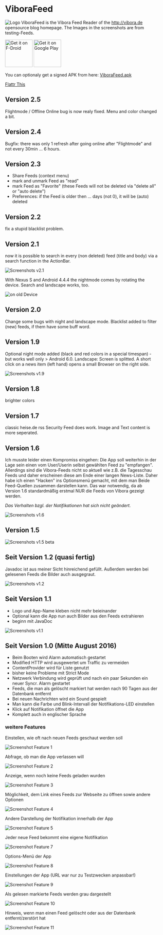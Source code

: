 # ViboraFeed

![Logo](app/src/main/res/mipmap-mdpi/ic_launcher.png) ViboraFeed is the Vibora Feed Reader of the http://vibora.de opensource blog homepage.
The Images in the screenshots are from testing-Feeds.

<a href="https://f-droid.org/repository/browse/?fdid=de.vibora.viborafeed" target="_blank">
<img src="https://f-droid.org/badge/get-it-on.png" alt="Get it on F-Droid" height="90"/></a>
<a href="https://play.google.com/store/apps/details?id=de.vibora.viborafeed" target="_blank">
<img src="https://play.google.com/intl/en_us/badges/images/generic/en-play-badge.png" alt="Get it on Google Play" height="90"/></a>

You can optionaly get a signed APK from here: [ViboraFeed.apk](https://github.com/no-go/ViboraFeed/blob/master/app/app-release.apk?raw=true)

[Flattr This](https://flattr.com/thing/5194982)

## Version 2.5

Flightmode / Offline Online bug is now realy fixed. Menu and color changed a bit.

## Version 2.4

Bugfix: there was only 1 refresh after going online after "Flightmode" and not every 30min ... 6 hours.

## Version 2.3

- Share Feeds (context menu)
- mark and unmark Feed as "read"
- mark Feed as "Favorite" (these Feeds will not be deleted via "delete all" or "auto delete")
- Preferences: if the Feed is older then ... days (not 0), it will be (auto) deleted

## Version 2.2

fix a stupid blacklist problem.

## Version 2.1

now it is possible to search in every (non deleted) feed (title and body) via a search function in the ActionBar.

![Screenshots v2.1](img/v21.jpg)

With Nexus S and Android 4.4.4 the nightmode comes by rotating the device. Search and landscape works, too.

![on old Device](img/v21_old.jpg)

## Version 2.0

Change some bugs with night and landscape mode. Blacklist added to filter (new) feeds, if them have some buff word.

## Version 1.9

Optional night mode added (black and red colors in a special timespan) - but works well only > Android 6.0.
Landscape: Screen is splitted. A short click on a news item (left hand) opens a small Browser on the right side.

![Screenshots v1.9](img/v19.jpg)

## Version 1.8

brighter colors

## Version 1.7

classic heise.de rss Security Feed does work. Image and Text content is more seperated.

## Version 1.6

Ich musste leider einen Kompromiss eingehen: Die App soll weiterhin in der Lage sein einen vom User/Userin selbst gewählten Feed zu "empfangen". Allerdings sind die Vibora-Feeds nicht so aktuell wie z.B. die Tagesschau Feeds und daher erscheinen diese am Ende einer langen News-Liste. Daher habe ich einen "Hacken" ins Optionsmenü gemacht, mit dem man Beide Feed-Quellen zusammen darstellen kann. Das war notwendig, da ab Version 1.6 standardmäßig erstmal NUR die Feeds von Vibora gezeigt werden.

*Das Verhalten bzgl. der Notifikationen hat sich nicht geändert.*

![Screenshots v1.6](img/v16.jpg)

## Version 1.5

![Screenshots v1.5 beta](img/v15.jpg)

## Seit Version 1.2 (quasi fertig)

Javadoc ist aus meiner Sicht hinreichend gefüllt. Außerdem werden bei gelesenen Feeds die Bilder auch ausgegraut.

![Screenshots v1.2](img/v12.jpg)

## Seit Version 1.1

- Logo und App-Name kleben nicht mehr beieinander
- Optional kann die App nun auch Bilder aus den Feeds extrahieren
- beginn mit JavaDoc

![Screenshots v1.1](img/v11.jpg)

## Seit Version 1.0 (Mitte August 2016)

- Beim Booten wird Alarm automatisch gestartet
- Modified HTTP wird ausgewertet um Traffic zu vermeiden
- ContentProvider wird für Liste genutzt
- bisher keine Probleme mit Strict Mode
- Netzwerk Verbindung wird geprüft und nach ein paar Sekunden ein neuer Syncr. Alarm gestartet
- Feeds, die man als gelöscht markiert hat werden nach 90 Tagen aus der Datenbank entfernt
- Bei neuen Nachrichten wird ein Sound gespielt
- Man kann die Farbe und Blink-Intervall der Notifikations-LED einstellen
- Klick auf Notifikation öffnet die App
- Komplett auch in englischer Sprache

### weitere Features

Einstellen, wie oft nach neuen Feeds geschaut werden soll

![Screenshot Feature 1](img/feature_alarmmanager-sync-intervall.jpg)

Abfrage, ob man die App verlassen will

![Screenshot Feature 2](img/feature_dialog.jpg)

Anzeige, wenn noch keine Feeds geladen wurden

![Screenshot Feature 3](img/feature_empty.jpg)

Möglichkeit, dem Link eines Feeds zur Webseite zu öffnen sowie andere Optionen

![Screenshot Feature 4](img/feature_feed-context-menu.jpg)

Andere Darstellung der Notifikation innerhalb der App

![Screenshot Feature 5](img/feature_inApp-Notifications.jpg)

Jeder neue Feed bekommt eine eigene Notifikation

![Screenshot Feature 7](img/feature_notifications.jpg)

Options-Menü der App

![Screenshot Feature 8](img/feature_options.jpg)

Einstellungen der App (URL war nur zu Testzwecken anpassbar!)

![Screenshot Feature 9](img/feature_preferences.jpg)

Als gelesen markierte Feeds werden grau dargestellt

![Screenshot Feature 10](img/feature_readed.jpg)

Hinweis, wenn man einen Feed gelöscht oder aus der Datenbank entfernt/zerstört hat

![Screenshot Feature 11](img/feature_toast.jpg)
